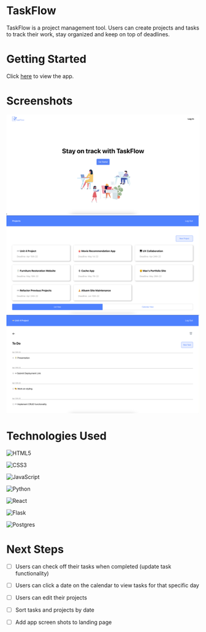 # TaskFlow  

TaskFlow is a project management tool. Users can create projects and tasks to track their work, stay organized and keep on top of deadlines.

# Getting Started

Click [here](https://taskflow-am.netlify.app/) to view the app. 


# Screenshots
![landing](public/landing.png)
![projects](public/project-list.png)  
![project details](public/project-details.png)  
  



# Technologies Used

  ![HTML5](https://img.shields.io/badge/html5-%23E34F26.svg?style=for-the-badge&logo=html5&logoColor=white)

  ![CSS3](https://img.shields.io/badge/css3-%231572B6.svg?style=for-the-badge&logo=css3&logoColor=white)


  ![JavaScript](https://img.shields.io/badge/javascript-%23323330.svg?style=for-the-badge&logo=javascript&logoColor=%23F7DF1E)

  ![Python](https://img.shields.io/badge/python-3670A0?style=for-the-badge&logo=python&logoColor=ffdd54)

  ![React](https://img.shields.io/badge/React-20232A?style=for-the-badge&logo=react&logoColor=61DAFB)

  ![Flask](https://img.shields.io/badge/flask-%23000.svg?style=for-the-badge&logo=flask&logoColor=white)

  ![Postgres](https://img.shields.io/badge/postgres-%23316192.svg?style=for-the-badge&logo=postgresql&logoColor=white)



# Next Steps

- [ ] Users can check off their tasks when completed (update task functionality)
- [ ] Users can click a date on the calendar to view tasks for that specific day
- [ ] Users can edit their projects
- [ ] Sort tasks and projects by date
- [ ] Add app screen shots to landing page 

